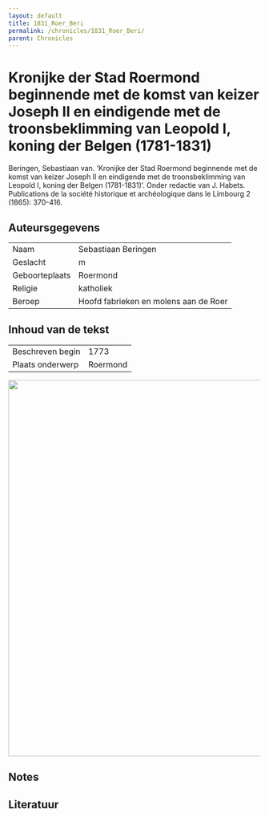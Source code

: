 ```yaml
---
layout: default
title: 1831_Roer_Beri
permalink: /chronicles/1831_Roer_Beri/
parent: Chronicles
--- 
```



# Kronijke der Stad Roermond beginnende met de komst van keizer Joseph II en eindigende met de troonsbeklimming van Leopold I, koning der Belgen (1781-1831) 

Beringen, Sebastiaan van. ‘Kronijke der Stad Roermond beginnende met de komst van keizer Joseph II en eindigende met de troonsbeklimming van Leopold I, koning der Belgen (1781-1831)’. Onder redactie van J. Habets. Publications de la société historique et archéologique dans le Limbourg 2 (1865): 370-416. 

## Auteursgegevens 

| | | 
| --------------- | --------------- | 
| Naam | Sebastiaan Beringen | 
| Geslacht | m | 
| Geboorteplaats | Roermond | 
| Religie | katholiek | 
| Beroep | Hoofd fabrieken en molens aan de Roer | 

## Inhoud van de tekst 

| | | 
| --------------- | --------------- | 
| Beschreven begin | 1773 | 
| Plaats onderwerp | Roermond | 

[<img src="..\..\barplots_chronicles\1831_Roer_Beri.jpg" width="750"/>](..\..\barplots_chronicles\1831_Roer_Beri.jpg) 

## Notes 

## Literatuur 

